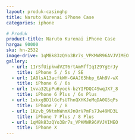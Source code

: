 ```yaml
---
layout: produk-casinghp
title: Naruto Kurenai iPhone Case
categories: iphone

# Produk
product-title: Naruto Kurenai iPhone Case
harga: 90000
sku: hn-2532
image-drive: 1qMBk83zQYo3Br7s_VPKMWR96AVJVIMEO
gallery:
  - url: 1IrSfUipkwdVZT6rtAmMffIqIZ9YgErJy
    title: iPhone 5 / 5s / SE
  - url: 1A8lsA13acfkWH-GAAJ65hbp_6Ah9V-wX
    title: iPhone 6 / 6s
  - url: 1vva32LpPu6yoek-bzYIFDQC4SwqJX7_8
    title: iPhone 6 Plus / 6s Plus
  - url: 1xkxgBD1lGcFsUThnQXHKJeMqDA0G5qPs
    title: iPhone 7 / 8
  - url: 1Kzvb_9NtmhWnmXJnOrVPmFs7Jw49MD3L
    title: iPhone 7 Plus / 8 Plus
  - url: 1qMBk83zQYo3Br7s_VPKMWR96AVJVIMEO
    title: iPhone X
---
```

